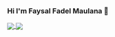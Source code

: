 ### Hi I'm Faysal Fadel Maulana 👋

<a href="https://github.com/ffadelm/ffadelm">
  <img align="center" src="https://github-readme-stats.vercel.app/api/pin/?username=ffadelm&repo=ffadelm&theme=vue-dark" />
</a>
<a href="https://github.com/ffadelm/ffadelm.github.io">
  <img align="center" src="https://github-readme-stats.vercel.app/api/pin/?username=ffadelm&repo=ffadelm.github.io&theme=vue-dark" />
</a>
<!--
**ffadelm/ffadelm** is a ✨ _special_ ✨ repository because its `README.md` (this file) appears on your GitHub profile.

Here are some ideas to get you started:

- 🔭 I’m currently working on ...
- 🌱 I’m currently learning ...
- 👯 I’m looking to collaborate on ...
- 🤔 I’m looking for help with ...
- 💬 Ask me about ...
- 📫 How to reach me: ...
- 😄 Pronouns: ...
- ⚡ Fun fact: ...
-->
